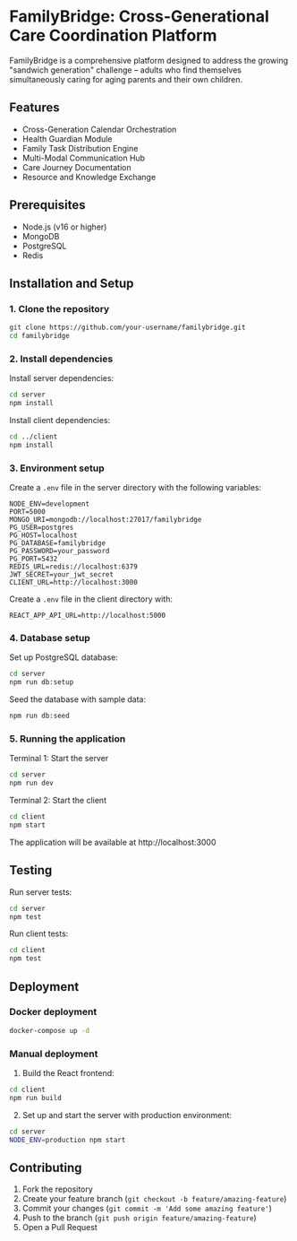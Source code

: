 # FamilyBridge: Cross-Generational Care Coordination Platform

FamilyBridge is a comprehensive platform designed to address the growing "sandwich generation" challenge – adults who find themselves simultaneously caring for aging parents and their own children.

## Features

- Cross-Generation Calendar Orchestration
- Health Guardian Module
- Family Task Distribution Engine
- Multi-Modal Communication Hub
- Care Journey Documentation
- Resource and Knowledge Exchange

## Prerequisites

- Node.js (v16 or higher)
- MongoDB
- PostgreSQL
- Redis

## Installation and Setup

### 1. Clone the repository
```bash
git clone https://github.com/your-username/familybridge.git
cd familybridge
```

### 2. Install dependencies

Install server dependencies:
```bash
cd server
npm install
```

Install client dependencies:
```bash
cd ../client
npm install
```

### 3. Environment setup

Create a `.env` file in the server directory with the following variables:
```
NODE_ENV=development
PORT=5000
MONGO_URI=mongodb://localhost:27017/familybridge
PG_USER=postgres
PG_HOST=localhost
PG_DATABASE=familybridge
PG_PASSWORD=your_password
PG_PORT=5432
REDIS_URL=redis://localhost:6379
JWT_SECRET=your_jwt_secret
CLIENT_URL=http://localhost:3000
```

Create a `.env` file in the client directory with:
```
REACT_APP_API_URL=http://localhost:5000
```

### 4. Database setup

Set up PostgreSQL database:
```bash
cd server
npm run db:setup
```

Seed the database with sample data:
```bash
npm run db:seed
```

### 5. Running the application

Terminal 1: Start the server
```bash
cd server
npm run dev
```

Terminal 2: Start the client
```bash
cd client
npm start
```

The application will be available at http://localhost:3000

## Testing

Run server tests:
```bash
cd server
npm test
```

Run client tests:
```bash
cd client
npm test
```

## Deployment

### Docker deployment
```bash
docker-compose up -d
```

### Manual deployment

1. Build the React frontend:
```bash
cd client
npm run build
```

2. Set up and start the server with production environment:
```bash
cd server
NODE_ENV=production npm start
```

## Contributing

1. Fork the repository
2. Create your feature branch (`git checkout -b feature/amazing-feature`)
3. Commit your changes (`git commit -m 'Add some amazing feature'`)
4. Push to the branch (`git push origin feature/amazing-feature`)
5. Open a Pull Request

